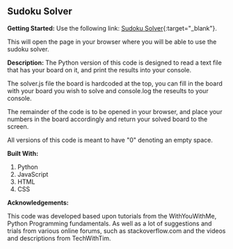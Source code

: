 ## Sudoku Solver

**Getting Started:**
Use the following link: [Sudoku Solver](/adam-paul952.github.io/){:target="_blank"}.

This will open the page in your browser where you will be able to use the sudoku solver.

**Description:**
The Python version of this code is designed to read a text file that has your board on it, and print the results into your console.

The solver.js file the board is hardcoded at the top, you can fill in the board with your board you wish to solve and console.log the reseults to your console.

The remainder of the code is to be opened in your browser, and place your numbers in the board accordingly and return your solved board to the screen.

All versions of this code is meant to have "0" denoting an empty space.

**Built With:**

1. Python
1. JavaScript
1. HTML
1. CSS

**Acknowledgements:**

This code was developed based upon tutorials from the WithYouWithMe, Python Programming fundamentals. As well as a lot of suggestions and trials from various online forums, such as stackoverflow.com and the videos and descriptions from TechWithTim.
